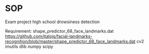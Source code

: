 # SOP
Exam project high school drowsiness detection



Requirement:
shape_predictor_68_face_landmarks.dat https://github.com/italojs/facial-landmarks-recognition/blob/master/shape_predictor_68_face_landmarks.dat
cv2
imutils
dlib
numpy
scipy
